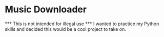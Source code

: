 # Music Downloader

*** This is not intended for illegal use ***
I wanted to practice my Python skills and decided this would be a cool project to take on.
